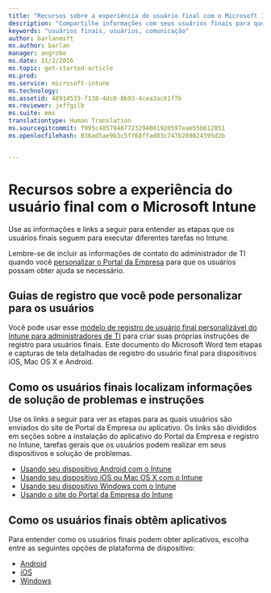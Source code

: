 ```yaml
---
title: "Recursos sobre a experiência do usuário final com o Microsoft Intune | Microsoft Intune"
description: "Compartilhe informações com seus usuários finais para que sua implantação do Intune seja bem-sucedida."
keywords: "usuários finais, usuários, comunicação"
author: barlanmsft
ms.author: barlan
manager: angrobe
ms.date: 11/2/2016
ms.topic: get-started-article
ms.prod: 
ms.service: microsoft-intune
ms.technology: 
ms.assetid: 48914533-f138-4dc0-8b93-4cea3ac61f7b
ms.reviewer: jeffgilb
ms.suite: ems
translationtype: Human Translation
ms.sourcegitcommit: f995c48579467723294081920597eae55b612851
ms.openlocfilehash: 036ad5ae9b3c5ff68ffad83c747b289824395d2b


---
```


# <a name="resources-about-the-enduser-experience-with-microsoft-intune"></a>Recursos sobre a experiência do usuário final com o Microsoft Intune

Use as informações e links a seguir para entender as etapas que os usuários finais seguem para executar diferentes tarefas no Intune.

Lembre-se de incluir as informações de contato do administrador de TI quando você [personalizar o Portal da Empresa](/Intune/get-started/start-with-a-paid-subscription-to-microsoft-intune-step-7) para que os usuários possam obter ajuda se necessário.

## <a name="enrollment-guide-that-you-can-customize-for-your-users"></a>Guias de registro que você pode personalizar para os usuários

Você pode usar esse [modelo de registro de usuário final personalizável do Intune para administradores de TI](https://gallery.technet.microsoft.com/End-user-Intune-enrollment-55dfd64a) para criar suas próprias instruções de registro para usuários finais. Este documento do Microsoft Word tem etapas e capturas de tela detalhadas de registro do usuário final para dispositivos iOS, Mac OS X e Android.

## <a name="how-your-end-users-find-howto-and-troubleshooting-information"></a>Como os usuários finais localizam informações de solução de problemas e instruções

Use os links a seguir para ver as etapas para as quais usuários são enviados do site de Portal da Empresa ou aplicativo. Os links são divididos em seções sobre a instalação do aplicativo do Portal da Empresa e registro no Intune, tarefas gerais que os usuários podem realizar em seus dispositivos e solução de problemas.

- [Usando seu dispositivo Android com o Intune](/Intune/EndUser/using-your-android-device-with-intune)
- [Usando seu dispositivo iOS ou Mac OS X com o Intune](/Intune/EndUser/using-your-ios-or-mac-os-x-device-with-intune)
- [Usando seu dispositivo Windows com o Intune](/Intune/EndUser/using-your-windows-device-with-intune)
- [Usando o site do Portal da Empresa do Intune](/Intune/EndUser/using-the-intune-company-portal-website)


## <a name="how-your-end-users-get-their-apps"></a>Como os usuários finais obtêm aplicativos

Para entender como os usuários finais podem obter aplicativos, escolha entre as seguintes opções de plataforma de dispositivo:

- [Android](how-your-android-users-get-their-apps.md)
- [iOS](how-your-ios-users-get-their-apps.md)
- [Windows](how-your-windows-users-get-their-apps.md)



<!--HONumber=Nov16_HO1-->


